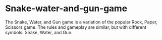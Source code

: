 # Snake-water-and-gun-game
The Snake, Water, and Gun game is a variation of the popular Rock, Paper, Scissors game. The rules and gameplay are similar, but with different symbols: Snake, Water, and Gun
